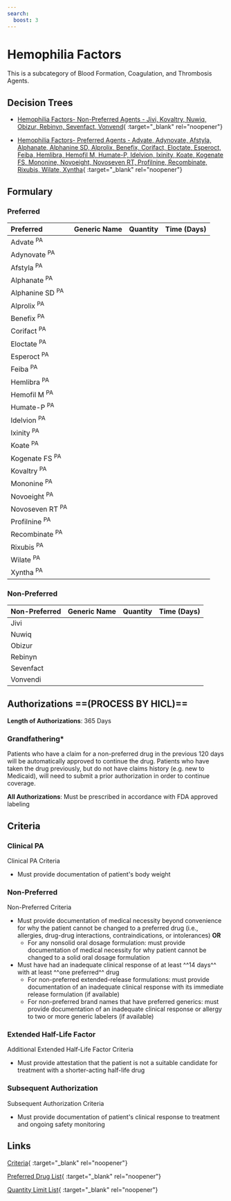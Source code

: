 ```yaml
---
search:
  boost: 3
---
```


# Hemophilia Factors

This is a subcategory of Blood Formation, Coagulation, and Thrombosis Agents.

## Decision Trees

- [Hemophilia Factors- Non-Preferred Agents - Jivi, Kovaltry, Nuwiq, Obizur, Rebinyn, Sevenfact, Vonvend](https://forms.office.com/Pages/ResponsePage.aspx?id=nPhjxpvvj0G9PUHkbAzgaN9UYz8EqmlIs3_TYn4TbXBUM1BBQTRMMFJDRUE1WFFHMDZZQ0FUOFdJTyQlQCN0PWcu){ :target="_blank" rel="noopener"}

- [Hemophilia Factors- Preferred Agents - Advate, Adynovate, Afstyla, Alphanate, Alphanine SD, Alprolix, Benefix, Corifact, Eloctate, Esperoct, Feiba, Hemlibra, Hemofil M, Humate-P, Idelvion, Ixinity, Koate, Kogenate FS, Mononine, Novoeight, Novoseven RT, Profilnine, Recombinate, Rixubis, Wilate, Xyntha](https://forms.office.com/Pages/ResponsePage.aspx?id=nPhjxpvvj0G9PUHkbAzgaN9UYz8EqmlIs3_TYn4TbXBUMVVWN0oyWjhPODRFR0E1TVpCVk9KSk83MSQlQCN0PWcu){ :target="_blank" rel="noopener"}

## Formulary

### Preferred

| Preferred                  | Generic Name | Quantity | Time (Days) |
| :------------------------- | :----------- | :------: | :---------: |
| Advate <sup>PA</sup>       |              |          |             |
| Adynovate <sup>PA</sup>    |              |          |             |
| Afstyla <sup>PA</sup>      |              |          |             |
| Alphanate <sup>PA</sup>    |              |          |             |
| Alphanine SD <sup>PA</sup> |              |          |             |
| Alprolix <sup>PA</sup>     |              |          |             |
| Benefix <sup>PA</sup>      |              |          |             |
| Corifact <sup>PA</sup>     |              |          |             |
| Eloctate <sup>PA</sup>     |              |          |             |
| Esperoct <sup>PA</sup>     |              |          |             |
| Feiba <sup>PA</sup>        |              |          |             |
| Hemlibra <sup>PA</sup>     |              |          |             |
| Hemofil M <sup>PA</sup>    |              |          |             |
| Humate-P <sup>PA</sup>     |              |          |             |
| Idelvion <sup>PA</sup>     |              |          |             |
| Ixinity <sup>PA</sup>      |              |          |             |
| Koate <sup>PA</sup>        |              |          |             |
| Kogenate FS <sup>PA</sup>  |              |          |             |
| Kovaltry <sup>PA</sup>     |              |          |             |
| Mononine <sup>PA</sup>     |              |          |             |
| Novoeight <sup>PA</sup>    |              |          |             |
| Novoseven RT <sup>PA</sup> |              |          |             |
| Profilnine <sup>PA</sup>   |              |          |             |
| Recombinate <sup>PA</sup>  |              |          |             |
| Rixubis <sup>PA</sup>      |              |          |             |
| Wilate <sup>PA</sup>       |              |          |             |
| Xyntha <sup>PA</sup>       |              |          |             |

### Non-Preferred

| Non-Preferred | Generic Name | Quantity | Time (Days) |
| :------------ | :----------- | :------: | :---------: |
| Jivi          |              |          |             |
| Nuwiq         |              |          |             |
| Obizur        |              |          |             |
| Rebinyn       |              |          |             |
| Sevenfact     |              |          |             |
| Vonvendi      |              |          |             |

## Authorizations  ==(PROCESS BY HICL)==

**Length of Authorizations**: 365 Days

### Grandfathering*

Patients who have a claim for a non-preferred drug in the previous 120 days will be automatically approved to continue the drug. Patients who have taken the drug previously, but do not have claims history (e.g. new to Medicaid), will need to submit a prior authorization in order to continue coverage.

**All Authorizations**: Must be prescribed in accordance with FDA approved labeling

## Criteria

### Clinical PA

Clinical PA Criteria

- Must provide documentation of patient's body weight

### Non-Preferred 

Non-Preferred Criteria

- Must provide documentation of medical necessity beyond convenience for why the patient cannot be changed to a preferred drug (i.e., allergies, drug-drug interactions, contraindications, or intolerances) **OR**
    - For any nonsolid oral dosage formulation: must provide documentation of medical necessity for why patient cannot be changed to a solid oral dosage formulation
- Must have had an inadequate clinical response of at least ^^14 days^^ with at least ^^one preferred^^ drug
    - For non-preferred extended-release formulations: must provide documentation of an inadequate clinical response with its immediate release formulation (if available)
    - For non-preferred brand names that have preferred generics: must provide documentation of an inadequate clinical response or allergy to two or more generic labelers (if available)

### Extended Half-Life Factor

Additional Extended Half-Life Factor Criteria

- Must provide attestation that the patient is not a suitable candidate for treatment with a shorter-acting half-life drug

### Subsequent Authorization

Subsequent Authorization Criteria

- Must provide documentation of patient's clinical response to treatment and ongoing safety monitoring

## Links

[Criteria](https://medicaid.ohio.gov/static/PHM/drug-coverage/20230701+UPDL+Criteria+_v1_FINAL.approved.pdf#page=15){ :target="_blank" rel="noopener"}

[Preferred Drug List](https://medicaid.ohio.gov/static/PHM/drug-coverage/20230701_UPDL_FINAL_ODM.approved.v2.pdf#page=9){ :target="_blank" rel="noopener"}

[Quantity Limit List](https://pharmacy.medicaid.ohio.gov/sites/default/files/20230101_Ohio_Medicaid_Quantity_Document_APPROVED.pdf){ :target="_blank" rel="noopener"}
